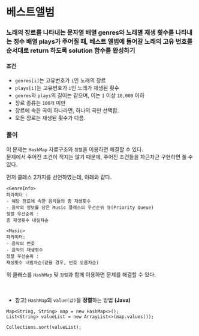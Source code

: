 # 베스트앨범
### 노래의 장르를 나타내는 문자열 배열 genres와 노래별 재생 횟수를 나타내는 정수 배열 plays가 주어질 때, 베스트 앨범에 들어갈 노래의 고유 번호를 순서대로 return 하도록 solution 함수를 완성하기
#### 조건
- `genres[i]`는 고유번호가 `i`인 노래의 장르
- `plays[i]`는 고유번호가 `i`인 노래가 재생된 횟수
- `genres`와 `plays`의 길이는 같으며, 이는 `1` 이상 `10,000` 이하
- 장르 종류는 `100개` 미만
- 장르에 속한 곡이 하나라면, 하나의 곡만 선택함.
- 모든 장르는 재생된 횟수가 다름.
### 풀이
이 문제는 `HashMap` 자료구조와 `정렬`을 이용하면 해결할 수 있다.  
문제에서 주어진 조건이 적지는 않기 때문에, 주어진 조건들을 차근차근 구현하면 풀 수 있다.  

먼저 클래스 2가지를 선언하였는데, 아래와 같다.  
```
<GenreInfo>
파라미터 : 
- 해당 장르에 속한 음악들의 총 재생횟수
- 음악의 정보를 담은 Music 클래스의 우선순위 큐(Priority Queue)
정렬 우선순위 :
총 재생횟수 내림차순

<Music>
파라미터:
- 음악의 번호
- 음악의 재생횟수
정렬 우선순위 :
재생횟수 내림차순(같을 경우, 번호 오름차순)
```
위 클래스를 `HashMap` 및 `정렬`과 함께 이용하면 문제를 해결할 수 있다.  
<br>
<br>
+ 참고) `HashMap`의 `value(값)`을 **정렬**하는 방법 **(Java)**
```
Map<String, String> map = new HashMap<>();
List<String> valueList = new ArrayList<>(map.values());

Collections.sort(valueList);
```